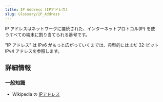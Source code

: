 ```yaml
---
title: IP Address (IPアドレス)
slug: Glossary/IP_Address
---
```


IP アドレスはネットワークに接続された、インターネットプロトコル(IP) を使うすべての端末に割り当てられる番号です。

"IP アドレス" は IPv6 がもっと広がっていくまでは、典型的にはまだ 32-ビット IPv4 アドレスを参照します。

## 詳細情報

### 一般知識

- Wikipedia の [IPアドレス](https://ja.wikipedia.org/wiki/IP_address)
